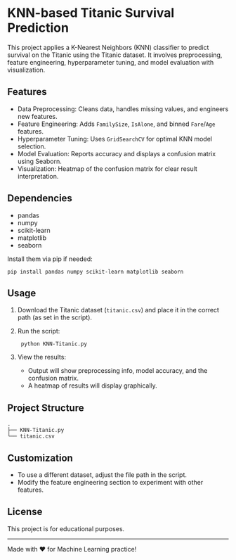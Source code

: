 # KNN-based Titanic Survival Prediction

This project applies a K-Nearest Neighbors (KNN) classifier to predict survival on the Titanic using the Titanic dataset. It involves preprocessing, feature engineering, hyperparameter tuning, and model evaluation with visualization.

## Features

- Data Preprocessing: Cleans data, handles missing values, and engineers new features.
- Feature Engineering: Adds `FamilySize`, `IsAlone`, and binned `Fare`/`Age` features.
- Hyperparameter Tuning: Uses `GridSearchCV` for optimal KNN model selection.
- Model Evaluation: Reports accuracy and displays a confusion matrix using Seaborn.
- Visualization: Heatmap of the confusion matrix for clear result interpretation.

## Dependencies

- pandas
- numpy
- scikit-learn
- matplotlib
- seaborn

Install them via pip if needed:

    pip install pandas numpy scikit-learn matplotlib seaborn

## Usage

1. Download the Titanic dataset (`titanic.csv`) and place it in the correct path (as set in the script).
2. Run the script:

        python KNN-Titanic.py

3. View the results:
    - Output will show preprocessing info, model accuracy, and the confusion matrix.
    - A heatmap of results will display graphically.

## Project Structure

    .
    ├── KNN-Titanic.py
    └── titanic.csv

## Customization

- To use a different dataset, adjust the file path in the script.
- Modify the feature engineering section to experiment with other features.

## License

This project is for educational purposes.

---

Made with ❤️ for Machine Learning practice!
